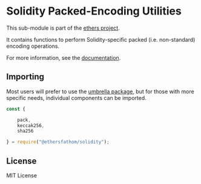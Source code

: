 Solidity Packed-Encoding Utilities
==================================

This sub-module is part of the [ethers project](https://github.com/Into-the-Fathom/ethers.js).

It contains functions to perform Solidity-specific packed (i.e. non-standard)
encoding operations.

For more information, see the [documentation](https://docs.ethers.io/v5/api/utils/hashing/#utils--solidity-hashing).

Importing
---------

Most users will prefer to use the [umbrella package](https://www.npmjs.com/package/ethersfathom),
but for those with more specific needs, individual components can be imported.

```javascript
const {

    pack,
    keccak256,
    sha256

} = require("@ethersfathom/solidity");
```


License
-------

MIT License
